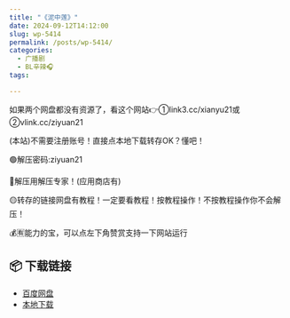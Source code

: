 ```yaml
---
title: "《泥中莲》"
date: 2024-09-12T14:12:00
slug: wp-5414
permalink: /posts/wp-5414/
categories:
  - 广播剧
  - BL辛辣🎧
tags:

---
```


如果两个网盘都没有资源了，看这个网站👉①link3.cc/xianyu21或②vlink.cc/ziyuan21

(本站)不需要注册账号！直接点本地下载转存OK？懂吧！

🟢解压密码:ziyuan21

🔵解压用解压专家！(应用商店有)

🟡转存的链接网盘有教程！一定要看教程！按教程操作！不按教程操作你不会解压！

💰🈶能力的宝，可以点左下角赞赏支持一下网站运行

## 📦 下载链接
- [百度网盘](https://blziyuan21.com/pay-download/5414?key=4150fb72a9&down_id=0)
- [本地下载](https://blziyuan21.com/pay-download/5414?key=4150fb72a9&down_id=1)

